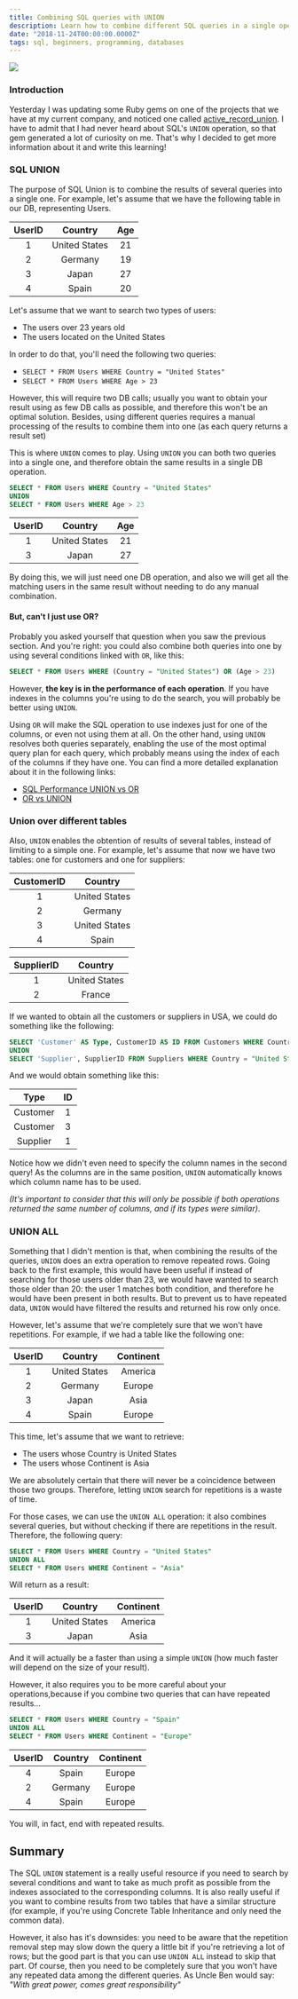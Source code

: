 ```yaml
---
title: Combining SQL queries with UNION
description: Learn how to combine different SQL queries in a single operation using the UNION statement
date: "2018-11-24T00:00:00.0000Z"
tags: sql, beginners, programming, databases
---
```

![](https://thepracticaldev.s3.amazonaws.com/i/2hrbgdbiyina94vpj9wz.png)

### Introduction
Yesterday I was updating some Ruby gems on one of the projects that we have at my current company, and noticed one called [active_record_union](https://github.com/brianhempel/active_record_union). I have to admit that I had never heard about SQL's `UNION` operation, so that gem generated a lot of curiosity on me. That's why I decided to get more information about it and write this learning!

### SQL UNION
The purpose of SQL Union is to combine the results of several queries into a single one. For example, let's assume that we have the following table in our DB, representing Users. 

| UserID | Country | Age |
|:-:|:-:|:-:
| 1 | United States | 21
| 2 | Germany | 19
| 3 | Japan | 27
| 4 | Spain | 20

Let's assume that we want to search two types of users:

- The users over 23 years old
- The users located on the United States

In order to do that, you'll need the following two queries:

- `SELECT * FROM Users WHERE Country = "United States"`
- `SELECT * FROM Users WHERE Age > 23`

However, this will require two DB calls; usually you want to obtain your result using as few DB calls as possible, and therefore this won't be an optimal solution. Besides, using different queries requires a manual processing of the results to combine them into one (as each query returns a result set)

This is where `UNION` comes to play. Using `UNION` you can both two queries into a single one, and therefore obtain the same results in a single DB operation.

```sql
SELECT * FROM Users WHERE Country = "United States"
UNION
SELECT * FROM Users WHERE Age > 23
```

| UserID | Country | Age |
|:-:|:-:|:-:
| 1 | United States | 21
| 3 | Japan | 27

By doing this, we will just need one DB operation, and also we will get all the matching users in the same result without needing to do any manual combination. 

#### But, can't I just use OR?
Probably you asked yourself that question when you saw the previous section. And you're right: you could also combine both queries into one by using several conditions linked with `OR`, like this:

```sql
SELECT * FROM Users WHERE (Country = "United States") OR (Age > 23)
```

However, **the key is in the performance of each operation**. If you have indexes in the columns you're using to do the search, you will probably be better using `UNION`.

Using `OR` will make the SQL operation to use indexes just for one of the columns, or even not using them at all. On the other hand, using `UNION` resolves both queries separately, enabling the use of the most optimal query plan for each query, which probably means using the index of each of the columns if they have one. You can find a more detailed explanation about it in the following links:
- [SQL Performance UNION vs OR](https://stackoverflow.com/questions/13750475/sql-performance-union-vs-or)
- [OR vs UNION](https://www.postgresql.org/message-id/004f01c34c9d%24ce9edcc0%242766f30a%40development.greatgulfhomes.com)

### Union over different tables
Also, `UNION` enables the obtention of results of several tables, instead of limiting to a simple one. For example, let's assume that now we have two tables: one for customers and one for suppliers:

| CustomerID | Country |
|:-:|:-:|
| 1 | United States |
| 2 | Germany |
| 3 | United States |
| 4 | Spain |

| SupplierID | Country |
|:-:|:-:|
| 1 | United States |
| 2 | France |

If we wanted to obtain all the customers or suppliers in USA, we could do something like the following:

```sql
SELECT 'Customer' AS Type, CustomerID AS ID FROM Customers WHERE Country = "United States"
UNION
SELECT 'Supplier', SupplierID FROM Suppliers WHERE Country = "United States"
```

And we would obtain something like this:

| Type | ID |
|:-:|:-:|
| Customer | 1 |
| Customer | 3 |
| Supplier | 1 |

Notice how we didn't even need to specify the column names in the second query! As the columns are in the same position, `UNION` automatically knows which column name has to be used. 

*(It's important to consider that this will only be possible if both operations returned the same number of columns, and if its types were similar)*.

### UNION ALL
Something that I didn't mention is that, when combining the results of the queries, `UNION` does an extra operation to remove repeated rows. Going back to the first example, this would have been useful if instead of searching for those users older than 23, we would have wanted to search those older than 20: the user 1 matches both condition, and therefore he would have been present in both results. But to prevent us to have repeated data, `UNION` would have filtered the results and returned his row only once. 

However, let's assume that we're completely sure that we won't have repetitions. For example, if we had a table like the following one:

| UserID | Country | Continent |
|:-:|:-:|:-:
| 1 | United States | America
| 2 | Germany | Europe
| 3 | Japan | Asia
| 4 | Spain | Europe

This time, let's assume that we want to retrieve:
- The users whose Country is United States
- The users whose Continent is Asia

We are absolutely certain that there will never be a coincidence between those two groups. Therefore, letting `UNION` search for repetitions is a waste of time. 

For those cases, we can use the `UNION ALL` operation: it also combines several queries, but without checking if there are repetitions in the result. Therefore, the following query:

```sql
SELECT * FROM Users WHERE Country = "United States"
UNION ALL
SELECT * FROM Users WHERE Continent = "Asia"
```
Will return as a result:

| UserID | Country | Continent |
|:-:|:-:|:-:
| 1 | United States | America
| 3 | Japan | Asia

And it will actually be a faster than using a simple `UNION` (how much faster will depend on the size of your result). 

However, it also requires you to be more careful about your operations,because if you combine two queries that can have repeated results...

```sql
SELECT * FROM Users WHERE Country = "Spain"
UNION ALL
SELECT * FROM Users WHERE Continent = "Europe"
```

| UserID | Country | Continent |
|:-:|:-:|:-:
| 4 | Spain | Europe
| 2 | Germany | Europe
| 4 | Spain | Europe

You will, in fact, end with repeated results. 

## Summary
The SQL `UNION` statement is a really useful resource if you need to search by several conditions and want to take as much profit as possible from the indexes associated to the corresponding columns. It is also really useful if you want to combine results from two tables that have a similar structure (for example, if you're using Concrete Table Inheritance and only need the common data). 

However, it also has it's downsides: you need to be aware that the repetition removal step may slow down the query a little bit if you're retrieving a lot of rows; but the good part is that you can use `UNION ALL` instead to skip that part. Of course, then you need to be completely sure that you won't have any repeated data among the different queries. As Uncle Ben would say: *"With great power, comes great responsibility"*
